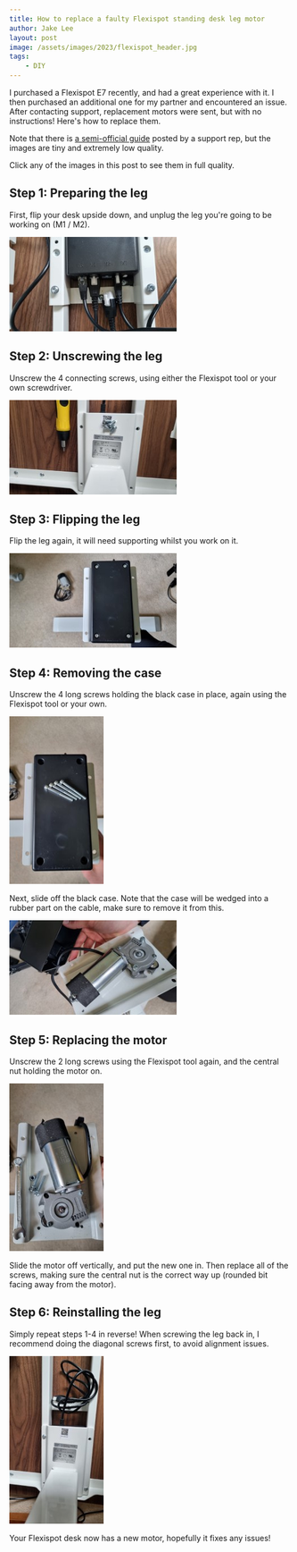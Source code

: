 ```yaml
---
title: How to replace a faulty Flexispot standing desk leg motor
author: Jake Lee
layout: post
image: /assets/images/2023/flexispot_header.jpg
tags:
    - DIY
---
```


I purchased a Flexispot E7 recently, and had a great experience with it. I then purchased an additional one for my partner and encountered an issue. After contacting support, replacement motors were sent, but with no instructions! Here's how to replace them.

Note that there is [a semi-official guide](https://www.reddit.com/r/FlexiSpot_Official/comments/zpf07i/motor_replacement_tutorial/) posted by a support rep, but the images are tiny and extremely low quality.

Click any of the images in this post to see them in full quality.

## Step 1: Preparing the leg

First, flip your desk upside down, and unplug the leg you're going to be working on (M1 / M2).

[![](/assets/images/2023/flexispot_1_unplug_thumbnail.jpg)](/assets/images/2023/flexispot_1_unplug.jpg)

## Step 2: Unscrewing the leg

Unscrew the 4 connecting screws, using either the Flexispot tool or your own screwdriver.

[![](/assets/images/2023/flexispot_2_unscrew_thumbnail.jpg)](/assets/images/2023/flexispot_2_unscrew.jpg)

## Step 3: Flipping the leg

Flip the leg again, it will need supporting whilst you work on it.

[![](/assets/images/2023/flexispot_3_flip_thumbnail.jpg)](/assets/images/2023/flexispot_3_flip.jpg)

## Step 4: Removing the case

Unscrew the 4 long screws holding the black case in place, again using the Flexispot tool or your own. 

[![](/assets/images/2023/flexispot_4_unscrew_thumbnail.jpg)](/assets/images/2023/flexispot_4_unscrew.jpg)

Next, slide off the black case. Note that the case will be wedged into a rubber part on the cable, make sure to remove it from this.

[![](/assets/images/2023/flexispot_5_uncase_thumbnail.jpg)](/assets/images/2023/flexispot_5_uncase.jpg)

## Step 5: Replacing the motor

Unscrew the 2 long screws using the Flexispot tool again, and the central nut holding the motor on.

[![](/assets/images/2023/flexispot_6_unscrew_thumbnail.jpg)](/assets/images/2023/flexispot_6_unscrew.jpg)

Slide the motor off vertically, and put the new one in. Then replace all of the screws, making sure the central nut is the correct way up (rounded bit facing away from the motor).

## Step 6: Reinstalling the leg

Simply repeat steps 1-4 in reverse! When screwing the leg back in, I recommend doing the diagonal screws first, to avoid alignment issues.

[![](/assets/images/2023/flexispot_7_replace_thumbnail.jpg)](/assets/images/2023/flexispot_7_replace.jpg)

Your Flexispot desk now has a new motor, hopefully it fixes any issues! 